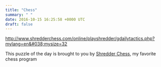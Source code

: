 ```yaml
---
title: "Chess"
summary: " "
date: 2016-10-15 16:25:58 +0000 UTC
draft: false
---
```

<a href="http://www.shredderchess.com/online/playshredder/gdailytactics.php?mylang=en&#038;mysize=32">http://www.shredderchess.com/online/playshredder/gdailytactics.php?mylang=en&#038;mysize=32</a>

This puzzle of the day is brought to you by <a href="http://www.shredderchess.com/" target="_blank">Shredder Chess</a>, my favorite chess program
